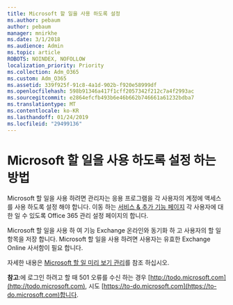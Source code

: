```yaml
---
title: Microsoft 할 일을 사용 하도록 설정
ms.author: pebaum
author: pebaum
manager: mnirkhe
ms.date: 3/1/2018
ms.audience: Admin
ms.topic: article
ROBOTS: NOINDEX, NOFOLLOW
localization_priority: Priority
ms.collection: Adm_O365
ms.custom: Adm_O365
ms.assetid: 339f925f-91c8-4a1d-902b-f920e58999df
ms.openlocfilehash: 598b91346a417f1cff2057342f212c7a4f2993ac
ms.sourcegitcommit: e2864efcfb493b6e46b662b746661a61232bdba7
ms.translationtype: MT
ms.contentlocale: ko-KR
ms.lasthandoff: 01/24/2019
ms.locfileid: "29499136"
---
```

# <a name="how-to-enable-microsoft-to-do"></a>Microsoft 할 일을 사용 하도록 설정 하는 방법

Microsoft 할 일을 사용 하려면 관리자는 응용 프로그램을 각 사용자의 계정에 액세스를 사용 하도록 설정 해야 합니다. 이동 하는 [서비스 &amp; 추가 기능 페이지](https://portal.office.com/adminportal/home#/Settings/ServicesAndAddIns) 각 사용자에 대 한 일 수 있도록 Office 365 관리 설정 페이지의 합니다. 
  
Microsoft 할 일을 사용 하 여 기능 Exchange 온라인와 동기화 하 고 사용자의 할 일 항목을 저장 합니다. Microsoft 할 일을 사용 하려면 사용자는 유효한 Exchange Online 사서함이 필요 합니다.
  
자세한 내용은 [Microsoft 할 일 미리 보기 관리](https://support.office.com/article/490c1a8c-2333-4952-8125-841afadb9620.aspx)를 참조 하십시오.
  
 **참고**:에 로그인 하려고 할 때 501 오류를 수신 하는 경우 [http://todo.microsoft.com](http://todo.microsoft.com), 시도 [https://to-do.microsoft.com](https://to-do.microsoft.com)합니다.
  

